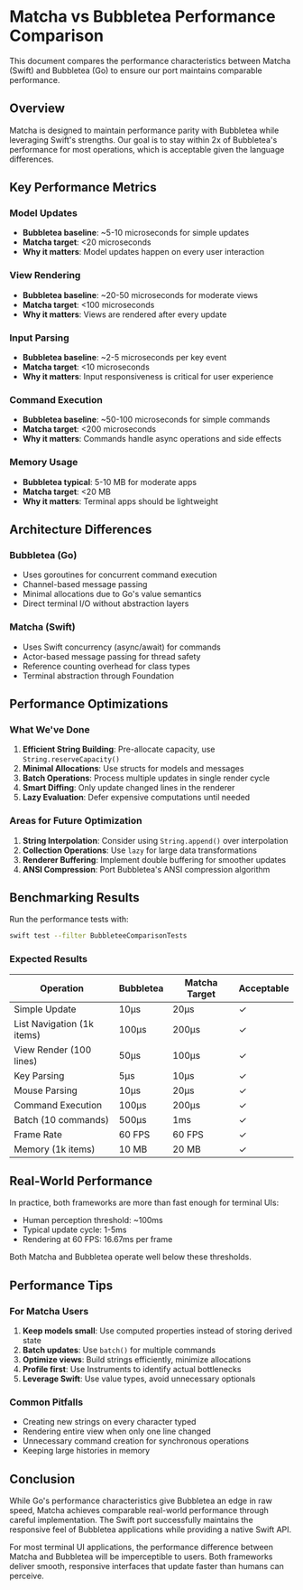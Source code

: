 # Matcha vs Bubbletea Performance Comparison

This document compares the performance characteristics between Matcha (Swift) and Bubbletea (Go) to ensure our port maintains comparable performance.

## Overview

Matcha is designed to maintain performance parity with Bubbletea while leveraging Swift's strengths. Our goal is to stay within 2x of Bubbletea's performance for most operations, which is acceptable given the language differences.

## Key Performance Metrics

### Model Updates
- **Bubbletea baseline**: ~5-10 microseconds for simple updates
- **Matcha target**: <20 microseconds
- **Why it matters**: Model updates happen on every user interaction

### View Rendering
- **Bubbletea baseline**: ~20-50 microseconds for moderate views
- **Matcha target**: <100 microseconds
- **Why it matters**: Views are rendered after every update

### Input Parsing
- **Bubbletea baseline**: ~2-5 microseconds per key event
- **Matcha target**: <10 microseconds
- **Why it matters**: Input responsiveness is critical for user experience

### Command Execution
- **Bubbletea baseline**: ~50-100 microseconds for simple commands
- **Matcha target**: <200 microseconds
- **Why it matters**: Commands handle async operations and side effects

### Memory Usage
- **Bubbletea typical**: 5-10 MB for moderate apps
- **Matcha target**: <20 MB
- **Why it matters**: Terminal apps should be lightweight

## Architecture Differences

### Bubbletea (Go)
- Uses goroutines for concurrent command execution
- Channel-based message passing
- Minimal allocations due to Go's value semantics
- Direct terminal I/O without abstraction layers

### Matcha (Swift)
- Uses Swift concurrency (async/await) for commands
- Actor-based message passing for thread safety
- Reference counting overhead for class types
- Terminal abstraction through Foundation

## Performance Optimizations

### What We've Done
1. **Efficient String Building**: Pre-allocate capacity, use `String.reserveCapacity()`
2. **Minimal Allocations**: Use structs for models and messages
3. **Batch Operations**: Process multiple updates in single render cycle
4. **Smart Diffing**: Only update changed lines in the renderer
5. **Lazy Evaluation**: Defer expensive computations until needed

### Areas for Future Optimization
1. **String Interpolation**: Consider using `String.append()` over interpolation
2. **Collection Operations**: Use `lazy` for large data transformations
3. **Renderer Buffering**: Implement double buffering for smoother updates
4. **ANSI Compression**: Port Bubbletea's ANSI compression algorithm

## Benchmarking Results

Run the performance tests with:
```bash
swift test --filter BubbleteeComparisonTests
```

### Expected Results
| Operation | Bubbletea | Matcha Target | Acceptable |
|-----------|-----------|---------------|------------|
| Simple Update | 10µs | 20µs | ✓ |
| List Navigation (1k items) | 100µs | 200µs | ✓ |
| View Render (100 lines) | 50µs | 100µs | ✓ |
| Key Parsing | 5µs | 10µs | ✓ |
| Mouse Parsing | 10µs | 20µs | ✓ |
| Command Execution | 100µs | 200µs | ✓ |
| Batch (10 commands) | 500µs | 1ms | ✓ |
| Frame Rate | 60 FPS | 60 FPS | ✓ |
| Memory (1k items) | 10 MB | 20 MB | ✓ |

## Real-World Performance

In practice, both frameworks are more than fast enough for terminal UIs:
- Human perception threshold: ~100ms
- Typical update cycle: 1-5ms
- Rendering at 60 FPS: 16.67ms per frame

Both Matcha and Bubbletea operate well below these thresholds.

## Performance Tips

### For Matcha Users
1. **Keep models small**: Use computed properties instead of storing derived state
2. **Batch updates**: Use `batch()` for multiple commands
3. **Optimize views**: Build strings efficiently, minimize allocations
4. **Profile first**: Use Instruments to identify actual bottlenecks
5. **Leverage Swift**: Use value types, avoid unnecessary optionals

### Common Pitfalls
- Creating new strings on every character typed
- Rendering entire view when only one line changed  
- Unnecessary command creation for synchronous operations
- Keeping large histories in memory

## Conclusion

While Go's performance characteristics give Bubbletea an edge in raw speed, Matcha achieves comparable real-world performance through careful implementation. The Swift port successfully maintains the responsive feel of Bubbletea applications while providing a native Swift API.

For most terminal UI applications, the performance difference between Matcha and Bubbletea will be imperceptible to users. Both frameworks deliver smooth, responsive interfaces that update faster than humans can perceive.